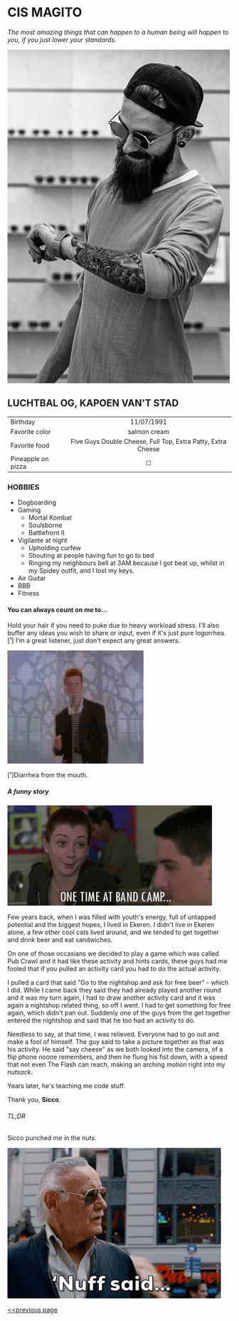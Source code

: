 <h1>CIS MAGITO</h1>

*The most amazing things that can happen to a human being will happen to you, if you just lower your standards.*

![image](https://raw.githubusercontent.com/Beardificent/markdown-challenge/master/cis.png)

<h2>LUCHTBAL OG, KAPOEN VAN'T STAD</h2>

| | |
|    :---   |    :----:   |
| Birthday | 11/07/1991|
| Favorite color | salmon cream |
| Favorite food | Five Guys Double Cheese, Full Top, Extra Patty, Extra Cheese |
| Pineapple on pizza | &#9744; |

 <h3>HOBBIES</h3>

- Dogboarding
- Gaming
    -  Mortal Kombat
    -  Soulsborne
    -  Battlefront II
-  Vigilante at night
    -  Upholding curfew
    -  Shouting at people having fun to go to bed
    -  Ringing my neighbours bell at 3AM because I got beat up, whilst in my Spidey outfit, and I lost my keys.
-  Air Guitar
-  BBB
-  Fitness



<h4>You can always count on me to...</h4>

Hold your hair if you need to puke due to heavy workload stress.
I'll also buffer any ideas you wish to share or input, even if it's just pure logorrhea.[¹]
I'm a great listener, just don't expect any great answers.

![Alt Text](https://raw.githubusercontent.com/Beardificent/markdown-challenge/master/giphy.gif)


[¹]Diarrhea from the mouth.


<h5>A funny story</h5>

![Alt Text](https://raw.githubusercontent.com/Beardificent/markdown-challenge/master/giphy-downsized.gif)

Few years back, when I was filled with youth's energy, full of untapped potential and the biggest hopes, I lived in Ekeren.
I didn't live in Ekeren alone, a few other cool cats lived around, and we tended to get together and drink beer and eat sandwiches.

On one of those occasians we decided to play a game which was called Pub Crawl and it had like these activity and hints cards,
these guys had me fooled that if you pulled an activity card you had to do the actual activity. 

I pulled a card that said "Go to the nightshop and ask for free beer" - which I did. While I came back they said they had already
played another round and it was my turn again, I had to draw another activity card and it was again a nightshop related thing, so off I went.
I had to get something for free again, which didn't pan out. Suddenly one of the guys from the get together entered the nightshop and said that he too had an activity to do.

Needless to say, at that time, I was relieved. Everyone had to go out and make a fool of himself. The guy said to take a picture together as that was his activity.
He said "say cheese" as we both looked into the camera, of a flip phone noone remembers, and then he flung his fist down, 
with a speed that not even The Flash can reach, making an arching motion right into my _nutsack_.

Years later, he's teaching me code stuff.

Thank you, **Sicco**.

<h6>TL;DR</h6>

Sicco punched me in the nuts.

 ![Alt Text](https://raw.githubusercontent.com/Beardificent/markdown-challenge/master/nuffsaid.gif)





[<<previous page](https://github.com/Awet.Becode/markdown-challenge)